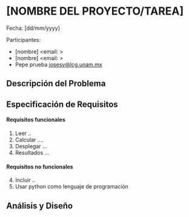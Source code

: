 # [NOMBRE DEL PROYECTO/TAREA]

Fecha: [dd/mm/yyyy]

Participantes: 

- [nombre]  <email: >
- [nombre]  <email: >
- Pepe prueba josesv@lcg.unam.mx

## Descripción del Problema
<!-- Puedes empezar con una introducción, luego la justificación y plantear el problema. -->


## Especificación de Requisitos


#### Requisitos funcionales

<!-- Puedes incluir diseño de prototipos, diagramas de flujo, diagrama de componentes, esquema general del proyecto -->

<!-- funcionalidades del sistema: Describen lo que el sistema debe hacer -->

1. Leer ..
2. Calcular .... 
3. Desplegar ...
4. Resultados ...


#### Requisitos no funcionales
<!-- Tiempo de respuesta, capacidad de almacenamiento, seguridad, o alguna especificación como el lenguaje de programación, plataforma tecnológica. -->

4. Incluir ..
5. Usar python como lenguaje de programación


## Análisis y Diseño

<!-- Incluir el algoritmo o pseudocódigo. También puedes usar casos de uso, u otros diagramas UML. Como sugerencia dar solución requisito por requisito. Describir formatos de datos de entrada y salida. -->






